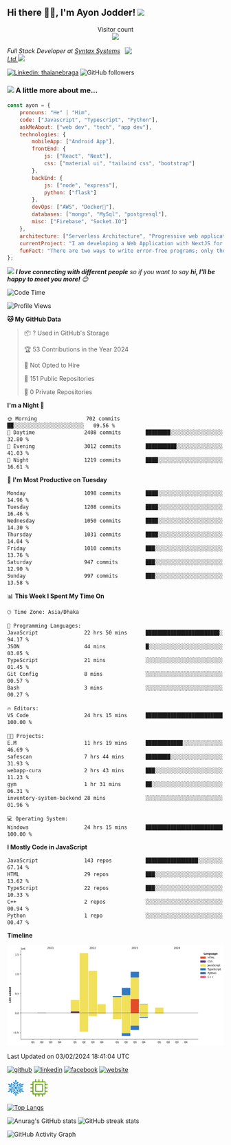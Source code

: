 
<h2>Hi there 👋🏻, I'm Ayon Jodder! <img src="https://media.giphy.com/media/12oufCB0MyZ1Go/giphy.gif" width="50"></h2>

<p align="center"> 
  Visitor count<br>
  <img src="https://profile-counter.glitch.me/AyonJD/count.svg" />
</p>

<img align='right' src="https://media.giphy.com/media/M9gbBd9nbDrOTu1Mqx/giphy.gif" width="230">
<p><em>Full Stack Developer at <a href="#">Syntax Systems Ltd.</a><img src="https://media.giphy.com/media/WUlplcMpOCEmTGBtBW/giphy.gif" width="30"> 
</em></p>

<!-- ![A MERN Stack Developer](https://raw.githubusercontent.com/AyonJD/AyonJD/main/cover.jpg) -->

[![Linkedin: thaianebraga](https://img.shields.io/badge/-ayon-blue?style=flat-square&logo=Linkedin&logoColor=white&link=https://www.linkedin.com/in/ayon-jodder/)](https://www.linkedin.com/in/ayon-jodder/)
![GitHub followers](https://img.shields.io/github/followers/AyonJD?label=Follow&style=social)

### <img src="https://media.giphy.com/media/VgCDAzcKvsR6OM0uWg/giphy.gif" width="50"> A little more about me... 

```javascript
const ayon = {
    pronouns: "He" | "Him",
    code: ["Javascript", "Typescript", "Python"],
    askMeAbout: ["web dev", "tech", "app dev"],
    technologies: {
        mobileApp: ["Android App"],
        frontEnd: {
            js: ["React", "Next"],
            css: ["material ui", "tailwind css", "bootstrap"]
        },
        backEnd: {
            js: ["node", "express"],
            python: ["flask"]
        },
        devOps: ["AWS", "Docker🐳"],
        databases: ["mongo", "MySql", "postgresql"],
        misc: ["Firebase", "Socket.IO"]
    },
    architecture: ["Serverless Architecture", "Progressive web applications", "Single page applications"],
    currentProject: "I am developing a Web Application with NextJS for Syntax Systems Ltd."
    funFact: "There are two ways to write error-free programs; only the third one works"
};
```
<img src="https://media.giphy.com/media/LnQjpWaON8nhr21vNW/giphy.gif" width="60"> <em><b>I love connecting with different people</b> so if you want to say <b>hi, I'll be happy to meet you more!</b> 😊</em>

<!--START_SECTION:waka-->
![Code Time](http://img.shields.io/badge/Code%20Time-824%20hrs%2016%20mins-blue)

![Profile Views](http://img.shields.io/badge/Profile%20Views-0-blue)

**🐱 My GitHub Data** 

> 📦 ? Used in GitHub's Storage 
 > 
> 🏆 53 Contributions in the Year 2024
 > 
> 🚫 Not Opted to Hire
 > 
> 📜 151 Public Repositories 
 > 
> 🔑 0 Private Repositories 
 > 
**I'm a Night 🦉** 

```text
🌞 Morning                702 commits         ██░░░░░░░░░░░░░░░░░░░░░░░   09.56 % 
🌆 Daytime                2408 commits        ████████░░░░░░░░░░░░░░░░░   32.80 % 
🌃 Evening                3012 commits        ██████████░░░░░░░░░░░░░░░   41.03 % 
🌙 Night                  1219 commits        ████░░░░░░░░░░░░░░░░░░░░░   16.61 % 
```
📅 **I'm Most Productive on Tuesday** 

```text
Monday                   1098 commits        ████░░░░░░░░░░░░░░░░░░░░░   14.96 % 
Tuesday                  1208 commits        ████░░░░░░░░░░░░░░░░░░░░░   16.46 % 
Wednesday                1050 commits        ████░░░░░░░░░░░░░░░░░░░░░   14.30 % 
Thursday                 1031 commits        ████░░░░░░░░░░░░░░░░░░░░░   14.04 % 
Friday                   1010 commits        ███░░░░░░░░░░░░░░░░░░░░░░   13.76 % 
Saturday                 947 commits         ███░░░░░░░░░░░░░░░░░░░░░░   12.90 % 
Sunday                   997 commits         ███░░░░░░░░░░░░░░░░░░░░░░   13.58 % 
```


📊 **This Week I Spent My Time On** 

```text
🕑︎ Time Zone: Asia/Dhaka

💬 Programming Languages: 
JavaScript               22 hrs 50 mins      ████████████████████████░   94.17 % 
JSON                     44 mins             █░░░░░░░░░░░░░░░░░░░░░░░░   03.05 % 
TypeScript               21 mins             ░░░░░░░░░░░░░░░░░░░░░░░░░   01.45 % 
Git Config               8 mins              ░░░░░░░░░░░░░░░░░░░░░░░░░   00.57 % 
Bash                     3 mins              ░░░░░░░░░░░░░░░░░░░░░░░░░   00.27 % 

🔥 Editors: 
VS Code                  24 hrs 15 mins      █████████████████████████   100.00 % 

🐱‍💻 Projects: 
E.M                      11 hrs 19 mins      ████████████░░░░░░░░░░░░░   46.69 % 
safescan                 7 hrs 44 mins       ████████░░░░░░░░░░░░░░░░░   31.93 % 
webapp-cura              2 hrs 43 mins       ███░░░░░░░░░░░░░░░░░░░░░░   11.23 % 
gym                      1 hr 31 mins        ██░░░░░░░░░░░░░░░░░░░░░░░   06.31 % 
inventory-system-backend 28 mins             ░░░░░░░░░░░░░░░░░░░░░░░░░   01.96 % 

💻 Operating System: 
Windows                  24 hrs 15 mins      █████████████████████████   100.00 % 
```

**I Mostly Code in JavaScript** 

```text
JavaScript               143 repos           █████████████████░░░░░░░░   67.14 % 
HTML                     29 repos            ███░░░░░░░░░░░░░░░░░░░░░░   13.62 % 
TypeScript               22 repos            ███░░░░░░░░░░░░░░░░░░░░░░   10.33 % 
C++                      2 repos             ░░░░░░░░░░░░░░░░░░░░░░░░░   00.94 % 
Python                   1 repo              ░░░░░░░░░░░░░░░░░░░░░░░░░   00.47 % 
```



**Timeline**

![Lines of Code chart](https://raw.githubusercontent.com/AyonJD/AyonJD/master/assets/bar_graph.png)


 Last Updated on 03/02/2024 18:41:04 UTC
<!--END_SECTION:waka-->


[<img src='https://cdn.jsdelivr.net/npm/simple-icons@3.0.1/icons/github.svg' alt='github' height='40'>](https://github.com/AyonJD)  [<img src='https://cdn.jsdelivr.net/npm/simple-icons@3.0.1/icons/linkedin.svg' alt='linkedin' height='40'>](https://www.linkedin.com/in/ayon-jodder/)  [<img src='https://cdn.jsdelivr.net/npm/simple-icons@3.0.1/icons/facebook.svg' alt='facebook' height='40'>](https://www.facebook.com/ayon.jodder.75)  [<img src='https://cdn.jsdelivr.net/npm/simple-icons@3.0.1/icons/icloud.svg' alt='website' height='40'>](https://ayon-jodder-portfolio.web.app/)  

<a href='https://archiveprogram.github.com/'><img src='https://raw.githubusercontent.com/acervenky/animated-github-badges/master/assets/acbadge.gif' width='40' height='40'></a> <a href='https://docs.github.com/en/developers'><img src='https://raw.githubusercontent.com/acervenky/animated-github-badges/master/assets/devbadge.gif' width='40' height='40'></a> 

[![Top Langs](https://github-readme-stats.vercel.app/api/top-langs/?username=AyonJD&theme=cobalt)](https://github.com/anuraghazra/github-readme-stats)

![Anurag's GitHub stats](https://github-readme-stats.vercel.app/api?username=AyonJD&show_icons=true&theme=cobalt) ![GitHub streak stats](https://github-readme-streak-stats.herokuapp.com/?user=AyonJD&theme=cobalt)  

![GitHub Activity Graph](https://activity-graph.herokuapp.com/graph?username=AyonJD&theme=cobalt)  



